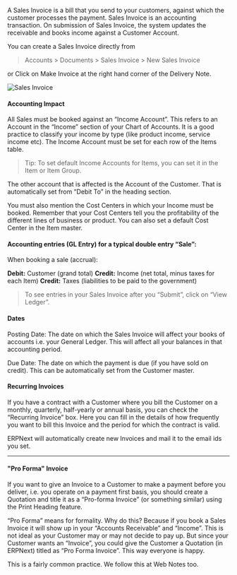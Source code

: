 A Sales Invoice is a bill that you send to your customers, against which the customer processes the payment. Sales Invoice is an accounting transaction. On submission of Sales Invoice,  the system updates the receivable and books income against a Customer Account.

You can create a Sales Invoice directly from

> Accounts > Documents > Sales Invoice > New Sales Invoice

or Click on Make Invoice at the right hand corner of the Delivery Note.

![Sales Invoice](assets/erpnext_org/images/erpnext/sales-invoice.png)

#### Accounting Impact

All Sales must be booked against an “Income Account”. This refers to an
Account in the “Income” section of your Chart of Accounts. It is a good
practice to classify your income by type (like product income, service income
etc). The Income Account must be set for each row of the Items table.

> Tip: To set default Income Accounts for Items, you can set it in the Item or
Item Group.

The other account that is affected is the Account of the Customer. That is
automatically set from “Debit To” in the heading section.

You must also mention the Cost Centers in which your Income must be booked.
Remember that your Cost Centers tell you the profitability of the different
lines of business or product. You can also set a default Cost Center in the
Item master.

#### Accounting entries (GL Entry) for a typical double entry “Sale”:

When booking a sale (accrual):

**Debit:** Customer (grand total) **Credit:** Income (net total, minus taxes for each Item) **Credit:** Taxes (liabilities to be paid to the government)

> To see entries in your Sales Invoice after you “Submit”, click on “View
Ledger”.

#### Dates

Posting Date: The date on which the Sales Invoice will affect your books of
accounts i.e. your General Ledger. This will affect all your balances in that
accounting period.

Due Date: The date on which the payment is due (if you have sold on credit).
This can be automatically set from the Customer master.

#### Recurring Invoices

If you have a contract with a Customer where you bill the Customer on a
monthly, quarterly, half-yearly or annual basis, you can check the “Recurring
Invoice” box. Here you can fill in the details of how frequently you want to
bill this Invoice and the period for which the contract is valid.

ERPNext will automatically create new Invoices and mail it to the email ids
you set.

* * *

#### "Pro Forma" Invoice

If you want to give an Invoice to a Customer to make a payment before you
deliver, i.e. you operate on a payment first basis, you should create a
Quotation and title it as a “Pro-forma Invoice” (or something similar) using
the Print Heading feature.

“Pro Forma” means for formality. Why do this? Because if you book a Sales
Invoice it will show up in your “Accounts Receivable” and “Income”. This is
not ideal as your Customer may or may not decide to pay up. But since your
Customer wants an “Invoice”, you could give the Customer a Quotation (in
ERPNext) titled as “Pro Forma Invoice”. This way everyone is happy.

This is a fairly common practice. We follow this at Web Notes too.

